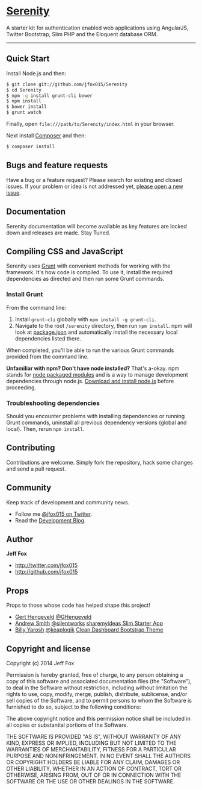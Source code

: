 # [Serenity](http://jfox015.com/code/serenity)

A starter kit for authentication enabled web applications using AngularJS, Twitter Bootstrap, Slim PHP and the Eloquent database ORM.

***

## Quick Start

Install Node.js and then:

```sh
$ git clone git://github.com/jfox015/Serenity
$ cd Serenity
$ npm -g install grunt-cli bower
$ npm install
$ bower install
$ grunt watch
```

Finally, open `file:///path/to/Serenity/index.html` in your browser.

Next install [Composer](http://getcomposer.org) and then:

```sh
$ composer install
```

## Bugs and feature requests

Have a bug or a feature request? Please search for existing and closed issues. If your problem or idea is not addressed yet, [please open a new issue](https://github.com/jfox015/Serenity/issues/new).


## Documentation

Serenity documentation will become available as key features are locked down and releases are made. Stay Tuned.

## Compiling CSS and JavaScript

Serenity uses [Grunt](http://gruntjs.com/) with convenient methods for working with the framework. It's how code is compiled. To use it, install the required dependencies as directed and then run some Grunt commands.

### Install Grunt

From the command line:

1. Install `grunt-cli` globally with `npm install -g grunt-cli`.
2. Navigate to the root `/serenity` directory, then run `npm install`. npm will look at [package.json](https://github.com/jfox015/serenity/package.json) and automatically install the necessary local dependencies listed there.

When completed, you'll be able to run the various Grunt commands provided from the command line.

**Unfamiliar with npm? Don't have node installed?** That's a-okay. npm stands for [node packaged modules](http://npmjs.org/) and is a way to manage development dependencies through node.js. [Download and install node.js](http://nodejs.org/download/) before proceeding.


### Troubleshooting dependencies

Should you encounter problems with installing dependencies or running Grunt commands, uninstall all previous dependency versions (global and local). Then, rerun `npm install`.



## Contributing

Contributions are welcome. Simply fork the repository, hack some changes and send a pull request.


## Community

Keep track of development and community news.

- Follow me [@jfox015 on Twitter](http://twitter.com/jfox015).
- Read the [Development Blog](http://www.jfox015.com/category/development-2/).


## Author

**Jeff Fox**

- <http://twitter.com/jfox015>
- <http://github.com/jfox015>

## Props

Props to those whose code has helped shape this project!

- [Gert Hengeveld](https://medium.com/@GHengeveld) [@GHengeveld](https://twitter.com/GHengeveld)
- [Andrew Smith](https://github.com/silentworks) [@silentworks](https://twitter.com/silentworks) [sharemyideas Slim Starter App](https://github.com/silentworks/sharemyideas)
- [Billy Yarosh](https://github.com/keaplogik) [@keaplogik](https://twitter.com/keaplogik) [Clean Dashboard Bootstrap Theme](https://github.com/keaplogik/Bootstrap-Clean-Dashboard-Theme)


## Copyright and license

Copyright (c) 2014 Jeff Fox

Permission is hereby granted, free of charge, to any person obtaining a copy of
this software and associated documentation files (the "Software"), to deal in
the Software without restriction, including without limitation the rights to
use, copy, modify, merge, publish, distribute, sublicense, and/or sell copies
of the Software, and to permit persons to whom the Software is furnished to do
so, subject to the following conditions:

The above copyright notice and this permission notice shall be included in all
copies or substantial portions of the Software.

THE SOFTWARE IS PROVIDED "AS IS", WITHOUT WARRANTY OF ANY KIND, EXPRESS OR
IMPLIED, INCLUDING BUT NOT LIMITED TO THE WARRANTIES OF MERCHANTABILITY,
FITNESS FOR A PARTICULAR PURPOSE AND NONINFRINGEMENT. IN NO EVENT SHALL THE
AUTHORS OR COPYRIGHT HOLDERS BE LIABLE FOR ANY CLAIM, DAMAGES OR OTHER
LIABILITY, WHETHER IN AN ACTION OF CONTRACT, TORT OR OTHERWISE, ARISING FROM,
OUT OF OR IN CONNECTION WITH THE SOFTWARE OR THE USE OR OTHER DEALINGS IN THE
SOFTWARE.
